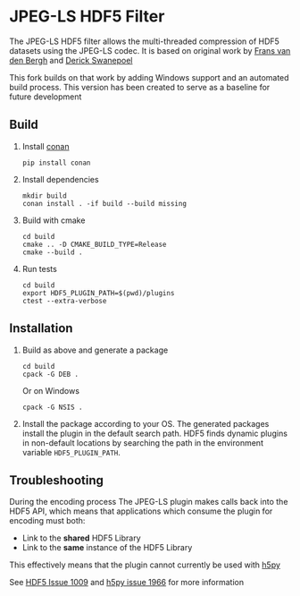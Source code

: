 JPEG-LS HDF5 Filter
===================

The JPEG-LS HDF5 filter allows the multi-threaded compression of HDF5 datasets using the JPEG-LS codec. It is based
on original work by [Frans van den Bergh](fvdbergh@csir.co.za) and [Derick Swanepoel](dswanepoel@gmail.com)

This fork builds on that work by adding Windows support and an automated build process. This version has
been created to serve as a baseline for future development

Build
-----
1. Install [conan](https://docs.conan.io/en/latest/)
   ```
   pip install conan
   ```
2. Install dependencies
   ```
   mkdir build
   conan install . -if build --build missing
   ```
3. Build with cmake
   ```
   cd build
   cmake .. -D CMAKE_BUILD_TYPE=Release
   cmake --build .
   ```
4. Run tests
   ```
   cd build
   export HDF5_PLUGIN_PATH=$(pwd)/plugins
   ctest --extra-verbose
   ```

Installation
------------

1. Build as above and generate a package
   ```
   cd build
   cpack -G DEB .
   ```
   Or on Windows
   ```
   cpack -G NSIS .
   ```
2. Install the package according to your OS. The generated packages install the plugin in the
   default search path. HDF5 finds dynamic plugins in non-default locations by 
   searching the path in the environment variable `HDF5_PLUGIN_PATH`.

Troubleshooting
---------------

During the encoding process The JPEG-LS plugin makes calls back into the HDF5 API, 
which means that applications which consume the plugin for encoding must both:

* Link to the **shared** HDF5 Library
* Link to the **same** instance of the HDF5 Library

This effectively means that the plugin cannot currently be used with 
[h5py](https://docs.h5py.org/en/stable/high/dataset.html#custom-compression-filters)

See [HDF5 Issue 1009](https://github.com/HDFGroup/hdf5/issues/1009) and 
[h5py issue 1966](https://github.com/h5py/h5py/issues/1966) for more information